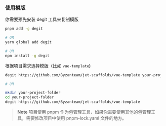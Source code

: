 ### 使用模版

你需要预先安装 degit 工具来复制模版

```bash
pnpm add -g degit

# OR
yarn global add degit

# OR
npm install -g degit
```

根据项目需求选择模版（比如 `vue-template`)

```bash
degit https://github.com/Byzanteam/jet-scaffolds/vue-template your-project-folder

# OR

mkdir your-project-folder
cd your-project-folder
degit https://github.com/Byzanteam/jet-scaffolds/vue-template
```

> **Note**
> 项目使用 pnpm 作为包管理工具，如果你需要使用其他的包管理工具，需要修改项目中使用 pnpm-lock.yaml 文件的地方。
